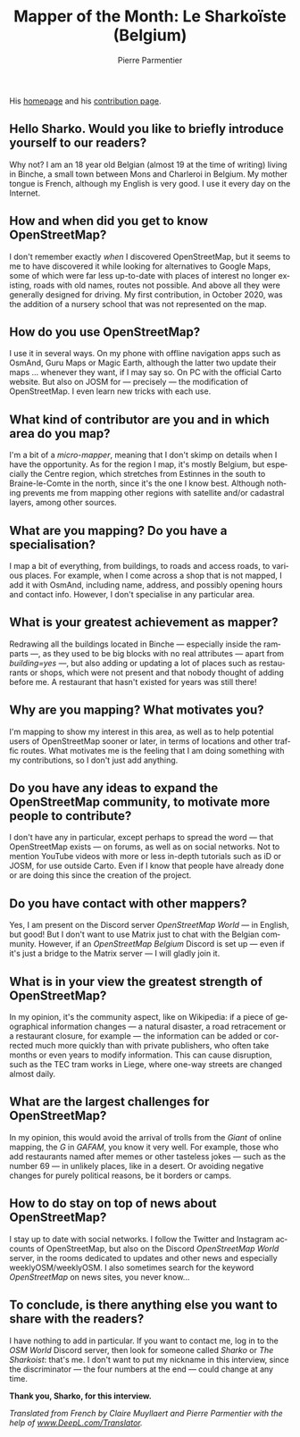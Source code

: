 ﻿---
title: "Mapper of the Month: Le Sharkoïste (Belgium)"
featured: 
layout: post
category: motm
author: Pierre Parmentier
lang: en
---

His [homepage](https://www.openstreetmap.org/user/Le%20Sharkoïste) and his [contribution page](http://hdyc.neis-one.org/?Le%20Sharkoïste).

## Hello Sharko. Would you like to briefly introduce yourself to our readers?

Why not? I am an 18 year old Belgian (almost 19 at the time of writing) living in Binche, a small town between Mons and Charleroi in Belgium. My mother tongue is French, although my English is very good. I use it every day on the Internet.

## How and when did you get to know OpenStreetMap?

I don't remember exactly *when* I discovered OpenStreetMap, but it seems to me to have discovered it while looking for alternatives to Google Maps, some of which were far less up-to-date with places of interest no longer existing, roads with old names, routes not possible. And above all they were generally designed for driving. My first contribution, in October 2020, was the addition of a nursery school that was not represented on the map.

## How do you use OpenStreetMap?

I use it in several ways. On my phone with offline navigation apps such as OsmAnd, Guru Maps or Magic Earth, although the latter two update their maps … whenever they want, if I may say so. On PC with the official Carto website. But also on JOSM for — precisely — the modification of OpenStreetMap. I even learn new tricks with each use.

## What kind of contributor are you and in which area do you map?

I'm a bit of a *micro-mapper*, meaning that I don't skimp on details when I have the opportunity. As for the region I map, it's mostly Belgium, but especially the Centre region, which stretches from Estinnes in the south to Braine-le-Comte in the north, since it's the one I know best. Although nothing prevents me from mapping other regions with satellite and/or cadastral layers, among other sources.

## What are you mapping? Do you have a specialisation?

I map a bit of everything, from buildings, to roads and access roads, to various places. For example, when I come across a shop that is not mapped, I add it with OsmAnd, including name, address, and possibly opening hours and contact info. However, I don't specialise in any particular area.

## What is your greatest achievement as mapper?

Redrawing all the buildings located in Binche — especially inside the ramparts —, as they used to be big blocks with no real attributes — apart from *building=yes* —, but also adding or updating a lot of places such as restaurants or shops, which were not present and that nobody thought of adding before me. A restaurant that hasn't existed for years was still there!

## Why are you mapping? What motivates you?

I'm mapping to show my interest in this area, as well as to help potential users of OpenStreetMap sooner or later, in terms of locations and other traffic routes. What motivates me is the feeling that I am doing something with my contributions, so I don't just add anything.

## Do you have any ideas to expand the OpenStreetMap community, to motivate more people to contribute?

I don't have any in particular, except perhaps to spread the word — that OpenStreetMap exists — on forums, as well as on social networks. Not to mention YouTube videos with more or less in-depth tutorials such as iD or JOSM, for use outside Carto. Even if I know that people have already done or are doing this since the creation of the project.

## Do you have contact with other mappers?

Yes, I am present on the Discord server *OpenStreetMap World* — in English, but good! But I don't want to use Matrix just to chat with the Belgian community. However, if an *OpenStreetMap Belgium* Discord is set up — even if it's just a bridge to the Matrix server — I will gladly join it.

## What is in your view the greatest strength of OpenStreetMap?

In my opinion, it's the community aspect, like on Wikipedia: if a piece of geographical information changes — a natural disaster, a road retracement or a restaurant closure, for example — the information can be added or corrected much more quickly than with private publishers, who often take months or even years to modify information. This can cause disruption, such as the TEC tram works in Liege, where one-way streets are changed almost daily.

## What are the largest challenges for OpenStreetMap?

In my opinion, this would avoid the arrival of trolls from the *Giant* of online mapping, the *G* in *GAFAM*, you know it very well. For example, those who add restaurants named after memes or other tasteless jokes — such as the number 69 — in unlikely places, like in a desert. Or avoiding negative changes for purely political reasons, be it borders or camps.

## How to do stay on top of news about OpenStreetMap?

I stay up to date with social networks. I follow the Twitter and Instagram accounts of OpenStreetMap, but also on the Discord *OpenStreetMap World* server, in the rooms dedicated to updates and other news and especially weeklyOSM/weeklyOSM. I also sometimes search for the keyword *OpenStreetMap* on news sites, you never know...

## To conclude, is there anything else you want to share with the readers?

I have nothing to add in particular. If you want to contact me, log in to the *OSM World* Discord server, then look for someone called *Sharko* or *The Sharkoist*: that's me. I don't want to put my nickname in this interview, since the discriminator — the four numbers at the end — could change at any time.

**Thank you, Sharko, for this interview.**

*Translated from French by Claire Muyllaert and Pierre Parmentier with the help of www.DeepL.com/Translator.*
